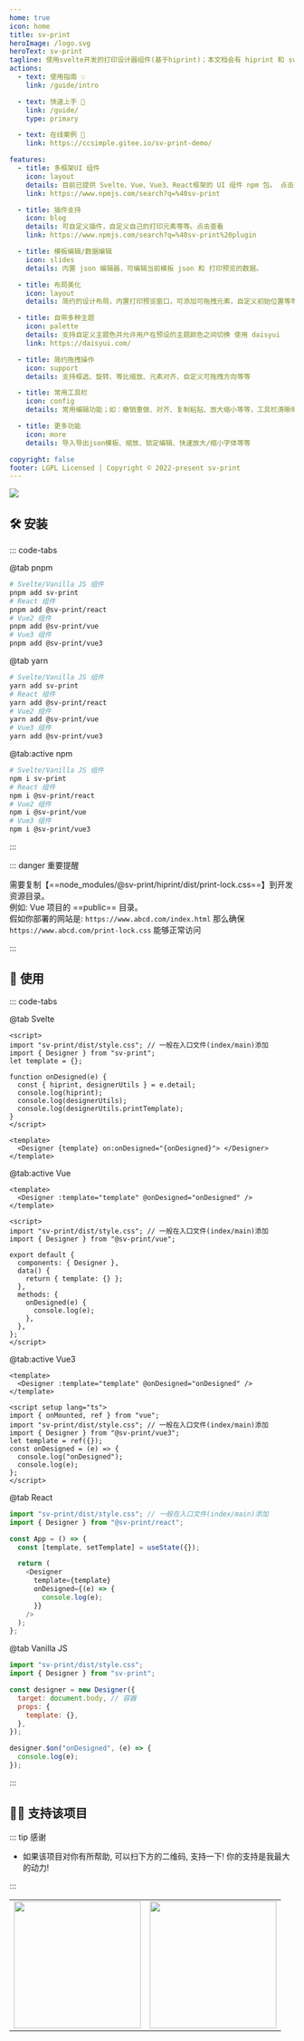 ```yaml
---
home: true
icon: home
title: sv-print
heroImage: /logo.svg
heroText: sv-print
tagline: 使用svelte开发的打印设计器组件(基于hiprint)；本文档会有 hiprint 和 sv-print 的使用说明。
actions:
  - text: 使用指南 💡
    link: /guide/intro

  - text: 快速上手 🚀
    link: /guide/
    type: primary

  - text: 在线案例 🎾
    link: https://ccsimple.gitee.io/sv-print-demo/

features:
  - title: 多框架UI 组件
    icon: layout
    details: 目前已提供 Svelte、Vue、Vue3、React框架的 UI 组件 npm 包。 点击查看
    link: https://www.npmjs.com/search?q=%40sv-print

  - title: 插件支持
    icon: blog
    details: 可自定义插件，自定义自己的打印元素等等。点击查看
    link: https://www.npmjs.com/search?q=%40sv-print%20plugin

  - title: 模板编辑/数据编辑
    icon: slides
    details: 内置 json 编辑器，可编辑当前模板 json 和 打印预览的数据。

  - title: 布局美化
    icon: layout
    details: 简约的设计布局，内置打印预览窗口，可添加可拖拽元素，自定义初始位置等等。

  - title: 自带多种主题
    icon: palette
    details: 支持自定义主题色并允许用户在预设的主题颜色之间切换 使用 daisyui
    link: https://daisyui.com/

  - title: 简约拖拽操作
    icon: support
    details: 支持框选、旋转、等比缩放、元素对齐、自定义可拖拽方向等等

  - title: 常用工具栏
    icon: config
    details: 常用编辑功能；如：撤销重做、对齐、复制粘贴、放大缩小等等，工具栏清晰明了

  - title: 更多功能
    icon: more
    details: 导入导出json模板、缩放、锁定编辑、快速放大/缩小字体等等

copyright: false
footer: LGPL Licensed | Copyright © 2022-present sv-print
---
```


<img src="/assets/sv-print.png"/>

## 🛠 安装

::: code-tabs

@tab pnpm

```bash
# Svelte/Vanilla JS 组件
pnpm add sv-print
# React 组件
pnpm add @sv-print/react
# Vue2 组件
pnpm add @sv-print/vue
# Vue3 组件
pnpm add @sv-print/vue3
```

@tab yarn

```bash
# Svelte/Vanilla JS 组件
yarn add sv-print
# React 组件
yarn add @sv-print/react
# Vue2 组件
yarn add @sv-print/vue
# Vue3 组件
yarn add @sv-print/vue3
```

@tab:active npm

```bash
# Svelte/Vanilla JS 组件
npm i sv-print
# React 组件
npm i @sv-print/react
# Vue2 组件
npm i @sv-print/vue
# Vue3 组件
npm i @sv-print/vue3
```

:::

::: danger 重要提醒

需要复制【==node_modules/@sv-print/hiprint/dist/print-lock.css==】到开发资源目录。<br/>
例如: Vue 项目的 ==public== 目录。<br/>
假如你部署的网站是: `https://www.abcd.com/index.html` 那么确保 `https://www.abcd.com/print-lock.css` 能够正常访问

:::

## 🚀 使用

::: code-tabs

@tab Svelte

```vue
<script>
import "sv-print/dist/style.css"; // 一般在入口文件(index/main)添加
import { Designer } from "sv-print";
let template = {};

function onDesigned(e) {
  const { hiprint, designerUtils } = e.detail;
  console.log(hiprint);
  console.log(designerUtils);
  console.log(designerUtils.printTemplate);
}
</script>

<template>
  <Designer {template} on:onDesigned="{onDesigned}"> </Designer>
</template>
```

@tab:active Vue

```vue
<template>
  <Designer :template="template" @onDesigned="onDesigned" />
</template>

<script>
import "sv-print/dist/style.css"; // 一般在入口文件(index/main)添加
import { Designer } from "@sv-print/vue";

export default {
  components: { Designer },
  data() {
    return { template: {} };
  },
  methods: {
    onDesigned(e) {
      console.log(e);
    },
  },
};
</script>
```

@tab:active Vue3

```vue
<template>
  <Designer :template="template" @onDesigned="onDesigned" />
</template>

<script setup lang="ts">
import { onMounted, ref } from "vue";
import "sv-print/dist/style.css"; // 一般在入口文件(index/main)添加
import { Designer } from "@sv-print/vue3";
let template = ref({});
const onDesigned = (e) => {
  console.log("onDesigned");
  console.log(e);
};
</script>
```

@tab React

```js
import "sv-print/dist/style.css"; // 一般在入口文件(index/main)添加
import { Designer } from "@sv-print/react";

const App = () => {
  const [template, setTemplate] = useState({});

  return (
    <Designer
      template={template}
      onDesigned={(e) => {
        console.log(e);
      }}
    />
  );
};
```

@tab Vanilla JS

```js
import "sv-print/dist/style.css";
import { Designer } from "sv-print";

const designer = new Designer({
  target: document.body, // 容器
  props: {
    template: {},
  },
});

designer.$on("onDesigned", (e) => {
  console.log(e);
});
```

:::

## 👍🏻 支持该项目

::: tip 感谢

- 如果该项目对你有所帮助, 可以扫下方的二维码, 支持一下! 你的支持是我最大的动力!

:::

<table>
    <tr>
        <td><img src="/assets/zWechat.png" style="width:14rem"/></td>
        <td><img src="/assets/zAlipay.png" style="width:14rem"/></td>
    </tr>
</table>
